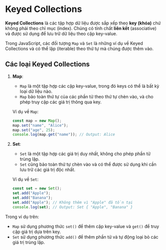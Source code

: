 # Keyed Collections

**Keyed Collections** là các tập hợp dữ liệu được sắp xếp theo **key (khóa)** chứ không phải theo chỉ mục (index). Chúng có tính chất **liên kết** (associative) và được sử dụng để lưu trữ dữ liệu theo cặp key-value.

Trong JavaScript, các đối tượng `Map` và `Set` là những ví dụ về Keyed Collections và có thể lặp (iterable) theo thứ tự mà chúng được thêm vào.

## Các loại Keyed Collections

1. **Map**:
   - `Map` là một tập hợp các cặp key-value, trong đó keys có thể là bất kỳ loại dữ liệu nào.
   - `Map` bảo toàn thứ tự của các phần tử theo thứ tự chèn vào, và cho phép truy cập các giá trị thông qua key.

   Ví dụ về `Map`:

   ```javascript
   const map = new Map();
   map.set("name", "Alice");
   map.set("age", 25);
   console.log(map.get("name")); // Output: Alice
   ```

2. **Set**:
   - `Set` là một tập hợp các giá trị duy nhất, không cho phép phần tử trùng lặp.
   - `Set` cũng bảo toàn thứ tự chèn vào và có thể được sử dụng khi cần lưu trữ các giá trị độc nhất.

   Ví dụ về `Set`:

   ```javascript
   const set = new Set();
   set.add("Apple");
   set.add("Banana");
   set.add("Apple"); // Không thêm vì "Apple" đã tồn tại
   console.log(set); // Output: Set { "Apple", "Banana" }
   ```

Trong ví dụ trên:

- `Map` sử dụng phương thức `set()` để thêm cặp key-value và `get()` để truy cập giá trị dựa trên key.
- `Set` sử dụng phương thức `add()` để thêm phần tử và tự động loại bỏ các giá trị trùng lặp.